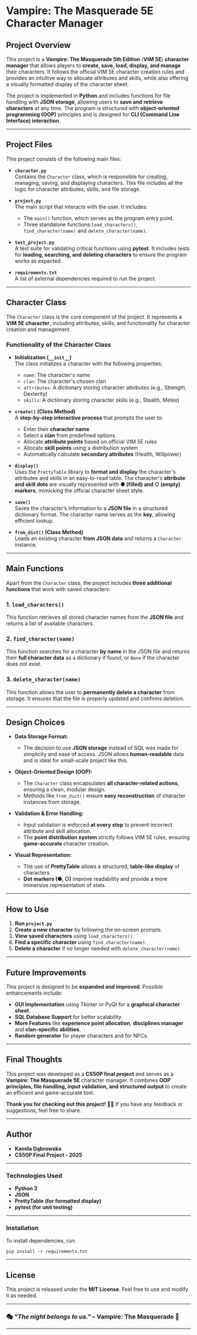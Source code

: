 # **Vampire: The Masquerade 5E Character Manager**

## **Project Overview**

This project is a **Vampire: The Masquerade 5th Edition** (**VtM 5E**) **character manager** that allows players to **create, save, load, display, and manage** their characters. It follows the official VtM 5E character creation rules and provides an intuitive way to allocate attributes and skills, while also offering a visually formatted display of the character sheet.

The project is implemented in **Python** and includes functions for file handling with **JSON storage**, allowing users to **save and retrieve characters** at any time. The program is structured with **object-oriented programming (OOP)** principles and is designed for **CLI (Command Line Interface) interaction**.

---

## **Project Files**

This project consists of the following main files:

- **`character.py`**  
    Contains the `Character` class, which is responsible for creating, managing, saving, and displaying characters. This file includes all the logic for character attributes, skills, and file storage.
    
- **`project.py`**  
    The main script that interacts with the user. It includes:
    
    - The `main()` function, which serves as the program entry point.
    - Three standalone functions:`load_characters()`, `find_character(name)` and `delete_character(name)`.
    
- **`test_project.py`**  
    A test suite for validating critical functions using **pytest**. It includes tests for **loading, searching, and deleting characters** to ensure the program works as expected.
    
- **`requirements.txt`**  
    A list of external dependencies required to run the project.

---

## **Character Class**

The `Character` class is the core component of the project. It represents a **VtM 5E character**, including attributes, skills, and functionality for character creation and management.

### **Functionality of the Character Class**

- **Initialization (`__init__`)**  
    The class initializes a character with the following properties:
    
    - `name`: The character's name
    - `clan`: The character's chosen clan
    - `attributes`: A dictionary storing character attributes (e.g., Strength, Dexterity)
    - `skills`: A dictionary storing character skills (e.g., Stealth, Melee)
    
- **`create()` (Class Method)**  
    A **step-by-step interactive process** that prompts the user to:
    
    - Enter their **character name**
    - Select a **clan** from predefined options
    - Allocate **attribute points** based on official VtM 5E rules
    - Allocate **skill points** using a distribution system
    - Automatically calculate **secondary attributes** (Health, Willpower)
    
- **`display()`**  
    Uses the `PrettyTable` library to **format and display** the character's attributes and skills in an easy-to-read table. The character's **attribute and skill dots** are visually represented with **● (filled) and ○ (empty) markers**, mimicking the official character sheet style.
    
- **`save()`**  
    Saves the character’s information to a **JSON file** in a structured dictionary format. The character name serves as the **key**, allowing efficient lookup.
    
- **`from_dict()` (Class Method)**  
    Loads an existing character **from JSON data** and returns a `Character` instance.
    

---

## **Main Functions**

Apart from the `Character` class, the project includes **three additional functions** that work with saved characters:

### **1. `load_characters()`**

This function retrieves all stored character names from the **JSON file** and returns a list of available characters.

### **2. `find_character(name)`**

This function searches for a character **by name** in the JSON file and returns their **full character data** as a dictionary if found, or `None` if the character does not exist.

### **3. `delete_character(name)`**

This function allows the user to **permanently delete a character** from storage. It ensures that the file is properly updated and confirms deletion.

---

## **Design Choices**

- **Data Storage Format:**
    
    - The decision to use **JSON storage** instead of SQL was made for simplicity and ease of access. JSON allows **human-readable** data and is ideal for small-scale project like this.
    
- **Object-Oriented Design (OOP):**
    
    - The `Character` class encapsulates **all character-related actions**, ensuring a clean, modular design.
    - Methods like `from_dict()` ensure **easy reconstruction** of character instances from storage.
    
- **Validation & Error Handling:**
    
    - Input validation is enforced **at every step** to prevent incorrect attribute and skill allocation.
    - The **point distribution system** strictly follows VtM 5E rules, ensuring **game-accurate** character creation.
    
- **Visual Representation:**
    
    - The use of **PrettyTable** allows a structured, **table-like display** of characters.
    - **Dot markers (●, ○)** improve readability and provide a more immersive representation of stats.

---

## **How to Use**

1. **Run `project.py`**
2. **Create a new character** by following the on-screen prompts.
3. **View saved characters** using `load_characters()`.
4. **Find a specific character** using `find_character(name)`.
5. **Delete a character** if no longer needed with `delete_character(name)`.

---

## **Future Improvements**

This project is designed to be **expanded and improved**. Possible enhancements include:

- **GUI Implementation** using Tkinter or PyQt for a **graphical character sheet**.
- **SQL Database Support** for better scalability.
- **More Features** like **experience point allocation**, **disciplines manager** and **clan-specific abilities**.
- **Random generator** for player characters and for NPCs.

---

## **Final Thoughts**

This project was developed as a **CS50P final project** and serves as a **Vampire: The Masquerade 5E** character manager. It combines **OOP principles, file handling, input validation, and structured output** to create an efficient and game-accurate tool.

**Thank you for checking out this project!** 🦇🔥 If you have any feedback or suggestions, feel free to share.

---

## **Author**

- **Kamila Dąbrowska**
- **CS50P Final Project - 2025**

---

### **Technologies Used**

- **Python 3**
- **JSON**
- **PrettyTable (for formatted display)**
- **pytest (for unit testing)**

---

### **Installation**

To install dependencies, run:

`pip install -r requirements.txt`

---

## **License**

This project is released under the **MIT License**. Feel free to use and modify it as needed.

---

### 🎭 _"The night belongs to us."_ – Vampire: The Masquerade 🦇

---